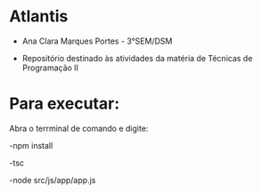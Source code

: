 # Atlantis 

- Ana Clara Marques Portes - 3°SEM/DSM

- Repositório destinado às atividades da matéria de Técnicas de Programação II

# Para executar:
Abra o terrminal de comando e digite:

-npm install

-tsc

-node src/js/app/app.js
